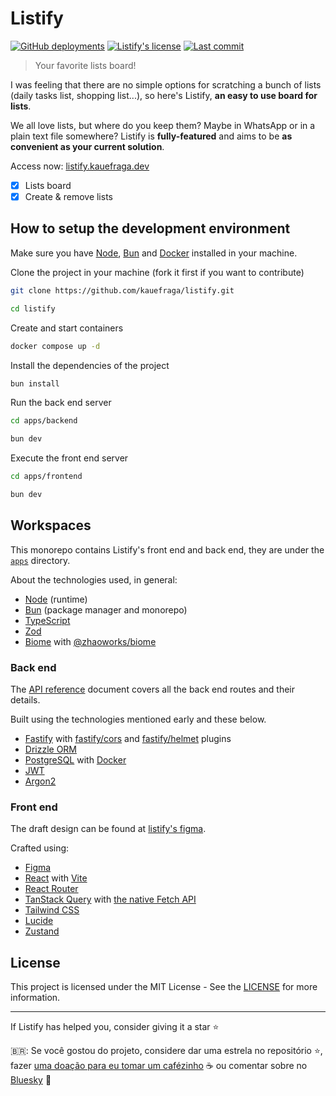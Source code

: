 # Listify

[![GitHub deployments](https://img.shields.io/github/deployments/kauefraga/listify/production?logo=vercel&label=build)](https://listify.kauefraga.dev/)
[![Listify's license](https://img.shields.io/github/license/kauefraga/listify)](https://github.com/kauefraga/listify/blob/main/LICENSE)
[![Last commit](https://img.shields.io/github/last-commit/kauefraga/listify/main)](https://github.com/kauefraga/listify)

> Your favorite lists board!

I was feeling that there are no simple options for scratching a bunch of lists (daily tasks list, shopping list...), so here's Listify, **an easy to use board for lists**.

We all love lists, but where do you keep them? Maybe in WhatsApp or in a plain text file somewhere? Listify is **fully-featured** and aims to be **as convenient as your current solution**.

Access now: [listify.kauefraga.dev](https://listify.kauefraga.dev/)

- [x] Lists board
- [x] Create & remove lists

## How to setup the development environment

Make sure you have [Node](https://nodejs.org/en), [Bun](https://bun.sh/) and [Docker](https://www.docker.com/) installed in your machine.

Clone the project in your machine (fork it first if you want to contribute)

```sh
git clone https://github.com/kauefraga/listify.git

cd listify
```

Create and start containers

```sh
docker compose up -d
```

Install the dependencies of the project

```sh
bun install
```

Run the back end server

```sh
cd apps/backend

bun dev
```

Execute the front end server

```sh
cd apps/frontend

bun dev
```

## Workspaces

This monorepo contains Listify's front end and back end, they are under the [`apps`](apps/) directory.

About the technologies used, in general:

- [Node](https://nodejs.org/en) (runtime)
- [Bun](https://bun.sh/) (package manager and monorepo)
- [TypeScript](https://www.typescriptlang.org/)
- [Zod](https://zod.dev/)
- [Biome](https://biomejs.dev/) with [@zhaoworks/biome](https://www.npmjs.com/package/@zhaoworks/biome)

### Back end

The [API reference](API.md) document covers all the back end routes and their details.

Built using the technologies mentioned early and these below.

- [Fastify](https://fastify.dev/) with [fastify/cors](https://www.npmjs.com/package/@fastify/cors) and [fastify/helmet](https://www.npmjs.com/package/@fastify/helmet) plugins
- [Drizzle ORM](https://orm.drizzle.team/)
- [PostgreSQL](https://www.postgresql.org/) with [Docker](https://www.docker.com/)
- [JWT](https://jwt.io/)
- [Argon2](https://www.npmjs.com/package/argon2)

### Front end

The draft design can be found at [listify's figma](https://www.figma.com/design/RDbnqN7yUQLA6koqzneQ12/Listify?node-id=0-1&t=IkQlP2LI8cUCQKT4-1).

Crafted using:

- [Figma](https://www.figma.com/)
- [React](https://react.dev/) with [Vite](https://vite.dev/)
- [React Router](https://reactrouter.com)
- [TanStack Query](https://tanstack.com/query/v4) with [the native Fetch API](https://developer.mozilla.org/en-US/docs/Web/API/Fetch_API)
- [Tailwind CSS](https://tailwindcss.com/)
- [Lucide](https://lucide.dev/)
- [Zustand](https://www.npmjs.com/package/zustand)

## License

This project is licensed under the MIT License - See the [LICENSE](https://github.com/kauefraga/listify/blob/main/LICENSE) for more information.

---

If Listify has helped you, consider giving it a star ⭐

🇧🇷: Se você gostou do projeto, considere dar uma estrela no repositório ⭐, fazer [uma doação para eu tomar um cafézinho](https://pixmeacoffee.vercel.app/kauefraga) ☕ ou comentar sobre no [Bluesky](https://bsky.app/) 💙
